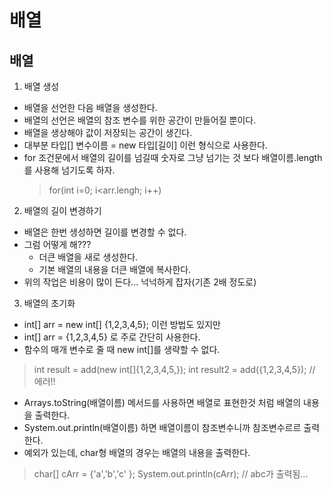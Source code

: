 # 배열
## 배열
1. 배열 생성
 - 배열을 선언한 다음 배열을 생성한다. 
 - 배열의 선언은 배열의 참조 변수를 위한 공간이 만들어질 뿐이다. 
 - 배열을 생상해야 값이 저장되는 공간이 생긴다. 
 - 대부분 타입[] 변수이름 = new 타입[길이] 이런 형식으로 사용한다. 
 - for 조건문에서 배열의 길이를 넘길때 숫자로 그냥 넘기는 것 보다 배열이름.length를 사용해 넘기도록 하자.
    >  for(int i=0; i<arr.lengh; i++)

2. 배열의 길이 변경하기
 - 배열은 한번 생성하면 길이를 변경할 수 없다.
 - 그럼 어떻게 해???
    - 더큰 배열을 새로 생성한다.
    - 기본 배열의 내용을 더큰 배열에 복사한다.
 - 위의 작업은 비용이 많이 든다... 넉넉하게 잡자(기존 2배 정도로)
 
3. 배열의 초기화
 - int[] arr = new int[] {1,2,3,4,5}; 이런 방법도 있지만
 - int[] arr = {1,2,3,4,5} 로 주로 간단히 사용한다. 
 - 함수의 매개 변수로 줄 때 new int[]를 생략할 수 없다.
 >  int result = add(new int[]{1,2,3,4,5,});
    int result2 = add({1,2,3,4,5});  // 에러!!
 - Arrays.toString(배열이름) 메서드를 사용하면 배열로 표현한것 처럼 배열의 내용을 출력한다. 
 - System.out.println(배열이름) 하면 배열이름이 참조변수니까 참조변수르르 출력한다. 
 - 예외가 있는데, char형 배열의 경우는 배열의 내용을 출력한다.
 >  char[] cArr = {'a','b','c' };
    System.out.println(cArr);  // abc가 출력됨...